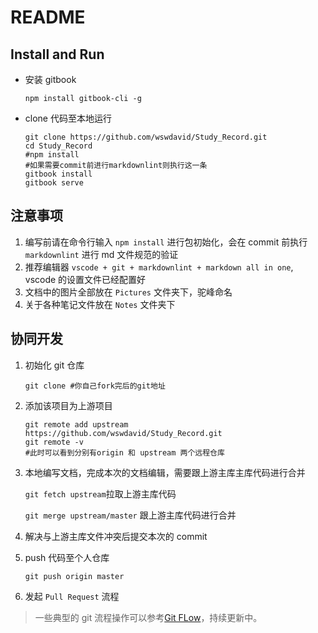 # README

## Install and Run

- 安装 gitbook

  `npm install gitbook-cli -g`

- clone 代码至本地运行

  ```shell
  git clone https://github.com/wswdavid/Study_Record.git
  cd Study_Record
  #npm install
  #如果需要commit前进行markdownlint则执行这一条
  gitbook install
  gitbook serve
  ```

## 注意事项

1. 编写前请在命令行输入 `npm install` 进行包初始化，会在 commit 前执行 `markdownlint` 进行 md 文件规范的验证
2. 推荐编辑器 `vscode + git + markdownlint + markdown all in one`, vscode 的设置文件已经配置好
3. 文档中的图片全部放在 `Pictures` 文件夹下，驼峰命名
4. 关于各种笔记文件放在 `Notes` 文件夹下

## 协同开发

1. 初始化 git 仓库

   `git clone #你自己fork完后的git地址`

2. 添加该项目为上游项目

   ```shell
   git remote add upstream https://github.com/wswdavid/Study_Record.git
   git remote -v
   #此时可以看到分别有origin 和 upstream 两个远程仓库
   ```

3. 本地编写文档，完成本次的文档编辑，需要跟上游主库主库代码进行合并

   `git fetch upstream`拉取上游主库代码

   `git merge upstream/master` 跟上游主库代码进行合并

4. 解决与上游主库文件冲突后提交本次的 commit
5. push 代码至个人仓库

   `git push origin master`

6. 发起 `Pull Request` 流程

> 一些典型的 git 流程操作可以参考[Git FLow](./Notes/DevOps/GitFlow.md)，持续更新中。
